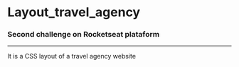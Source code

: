 # Layout_travel_agency
### Second challenge on Rocketseat plataform
---------------------------------------------
It is a CSS layout of a travel agency website
